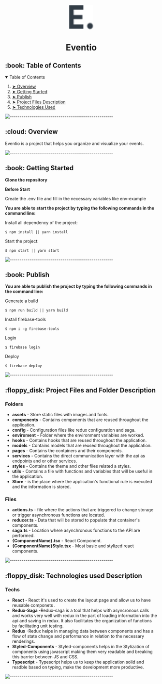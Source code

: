 <p align="center"> 
  <img src="./src/assets/img/eventio-logo.png" alt="Eventio Logo" width="80px" height="80px">
</p>
<h1 align="center"> Eventio </h1>

<!-- TABLE OF CONTENTS -->
<h2 id="table-of-contents"> :book: Table of Contents</h2>

<details open="open">
  <summary>Table of Contents</summary>
  <ol>
    <li><a href="#overview"> ➤ Overview</a></li>
    <li><a href="#getting-started"> ➤ Getting Started</a></li>
    <li><a href="#publish"> ➤ Publish</a></li>
    <li><a href="#project-files-description"> ➤ Project Files Description</a></li>
    <li><a href="#technologies-used"> ➤ Technologies Used</a></li>
  </ol>
</details>

![-----------------------------------------------------](https://raw.githubusercontent.com/andreasbm/readme/master/assets/lines/rainbow.png)

<!-- OVERVIEW -->
<h2 id="overview"> :cloud: Overview</h2>

<p align="justify"> 
    Eventio is a project that helps you organize and visualize your events.
</p>

![-----------------------------------------------------](https://raw.githubusercontent.com/andreasbm/readme/master/assets/lines/rainbow.png)

<!-- GETTING STARTED -->
<h2 id="getting-started"> :book: Getting Started</h2>
<p><strong>Clone the repository</strong></p>
<p><strong>Before Start</strong></p>
<p>Create the .env file and fill in the necessary variables like env-example </p>

<p><strong>You are able to start the project by typing the following commands in the command line:</strong></p>
<p>Install all dependency of the project:</p>
<pre><code>$ npm install || yarn install</code></pre>
<p>Start the project:</p>
<pre><code>$ npm start || yarn start</code></pre>

![-----------------------------------------------------](https://raw.githubusercontent.com/andreasbm/readme/master/assets/lines/rainbow.png)

<!-- Publish -->
<h2 id="publish"> :book: Publish</h2>
<p><strong>You are able to publish the project by typing the following commands in the command line:</strong></p>
<p>Generate a build</p>
<pre><code>$ npm run build || yarn build</code></pre>
<p>Install firebase-tools</p>
<pre><code>$ npm i -g firebase-tools</code></pre>
<p>Login</p>
<pre><code>$ firebase login</code></pre>
<p>Deploy</p>
<pre><code>$ firebase deploy</code></pre>

![-----------------------------------------------------](https://raw.githubusercontent.com/andreasbm/readme/master/assets/lines/rainbow.png)

<!-- PROJECT FILES DESCRIPTION -->
<h2 id="project-files-description"> :floppy_disk: Project Files and Folder Description</h2>

<h3> Folders </h3>
<ul>
  <li><b>assets</b> - Store static files with images and fonts. </li>
  <li><b>components</b> - Contains components that are reused throughout the application. </li>
  <li><b>config</b> - Configuration files like redux configuration and saga. </li>
  <li><b>enviroment</b> - Folder where the environment variables are worked. </li>
  <li><b>hooks</b> - Contains hooks that are reused throughout the application. </li>
  <li><b>models</b> - Contains models that are reused throughout the application. </li>
  <li><b>pages</b> - Contains the containers and their components. </li>
  <li><b>services</b> - Contains the direct communication layer with the api as endpoints and or other services. </li>
  <li><b>styles</b> - Contains the theme and other files related a styles. </li>
  <li><b>utils</b> - Contains a file with functions and variables that will be useful in the application. </li>
  <li><b>Store</b> - is the place where the application's functional rule is executed and the information is stored.</li>
</ul>

<h3> Files </h3>
<ul>
  <li><b>actions.ts</b> - file where the actions that are triggered to change storage or trigger asynchronous functions are located.</li>
  <li><b>reducer.ts</b> - Data that will be stored to populate that container's components.</li>
  <li><b>saga.ts</b> - Location where asynchronous functions to the API are performed.</li>
  <li><b>{ComponentName}.tsx</b> - React Component.</li>
  <li><b>{ComponentName}Style.tsx</b> - Most basic and stylized react components.</li>
</ul>

![-----------------------------------------------------](https://raw.githubusercontent.com/andreasbm/readme/master/assets/lines/rainbow.png)

<!-- TECHNOLOGIES USED -->
<h2 id="technologies-used"> :floppy_disk: Technologies used Description</h2>

<h3> Techs </h3>
<ul>
 <li><b>React</b> - React it's used to create the layout page and allow us to have reusable componets .</li>
  <li><b>Redux-Saga</b> -Redux-saga is a tool that helps with asyncronous calls and works very well with redux in the part of loading information into the api and saving in redux. It also facilitates the organization of functions by facilitating unit testing.</li>
  <li><b>Redux</b> -Redux helps in managing data between components and has a flow of state change and performance in relation to the necessary renderings. </li>
  <li><b>Styled-Components</b> - Styled-components helps in the Stylization of components using javascript making them very readable and breaking this barrier between JS and CSS. </li>
 <li><b>Typescript</b> - Typescript helps us to keep the application solid and readble based on typing, make the development more productive.</li>
</ul>

![-----------------------------------------------------](https://raw.githubusercontent.com/andreasbm/readme/master/assets/lines/rainbow.png)
